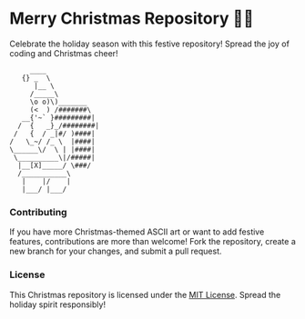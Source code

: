 # Merry Christmas Repository 🎄🎅

Celebrate the holiday season with this festive repository! Spread the joy of coding and Christmas cheer!
```
     ____ 
   {} _  \
      |__ \
     /_____\
     \o o)\)_______
     (<  ) /#######\
   __{'~` }#########|
  /  {   _}_/########|
 /   {  / _|#/ )####|
/   \_~/ /_ \  |####|
\______\/  \ | |####|
 \__________\|/#####|
  |__[X]_____/ \###/
  /___________\
   |    |/    |
   |___/ |___/
```

### Contributing
If you have more Christmas-themed ASCII art or want to add festive features, contributions are more than welcome! Fork the repository, create a new branch for your changes, and submit a pull request.

### License
This Christmas repository is licensed under the [MIT License](https://github.com/torland-klev/advent-of-code-2023/blob/main/LICENSE). Spread the holiday spirit responsibly!
